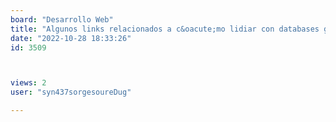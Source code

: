 ```yaml
---
board: "Desarrollo Web"
title: "Algunos links relacionados a c&oacute;mo lidiar con databases gigantes"
date: "2022-10-28 18:33:26"
id: 3509



views: 2
user: "syn437sorgesoureDug"

---
```


